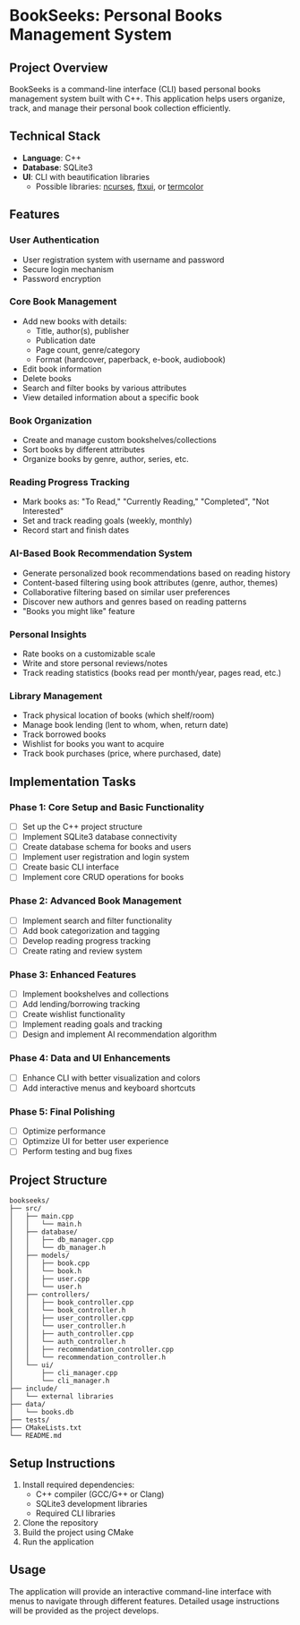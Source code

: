 # BookSeeks: Personal Books Management System

## Project Overview

BookSeeks is a command-line interface (CLI) based personal books management system built with C++. This application helps users organize, track, and manage their personal book collection efficiently.

## Technical Stack

- **Language**: C++
- **Database**: SQLite3
- **UI**: CLI with beautification libraries
  - Possible libraries: [ncurses](https://invisible-island.net/ncurses/), [ftxui](https://github.com/ArthurSonzogni/FTXUI), or [termcolor](https://github.com/ikalnytskyi/termcolor)

## Features

### User Authentication

- User registration system with username and password
- Secure login mechanism
- Password encryption

### Core Book Management

- Add new books with details:
  - Title, author(s), publisher
  - Publication date
  - Page count, genre/category
  - Format (hardcover, paperback, e-book, audiobook)
- Edit book information
- Delete books
- Search and filter books by various attributes
- View detailed information about a specific book

### Book Organization

- Create and manage custom bookshelves/collections
- Sort books by different attributes
- Organize books by genre, author, series, etc.

### Reading Progress Tracking

- Mark books as: "To Read," "Currently Reading," "Completed", "Not Interested"
- Set and track reading goals (weekly, monthly)
- Record start and finish dates

### AI-Based Book Recommendation System

- Generate personalized book recommendations based on reading history
- Content-based filtering using book attributes (genre, author, themes)
- Collaborative filtering based on similar user preferences
- Discover new authors and genres based on reading patterns
- "Books you might like" feature

### Personal Insights

- Rate books on a customizable scale
- Write and store personal reviews/notes
- Track reading statistics (books read per month/year, pages read, etc.)

### Library Management

- Track physical location of books (which shelf/room)
- Manage book lending (lent to whom, when, return date)
- Track borrowed books
- Wishlist for books you want to acquire
- Track book purchases (price, where purchased, date)

## Implementation Tasks

### Phase 1: Core Setup and Basic Functionality

- [ ] Set up the C++ project structure
- [ ] Implement SQLite3 database connectivity
- [ ] Create database schema for books and users
- [ ] Implement user registration and login system
- [ ] Create basic CLI interface
- [ ] Implement core CRUD operations for books

### Phase 2: Advanced Book Management

- [ ] Implement search and filter functionality
- [ ] Add book categorization and tagging
- [ ] Develop reading progress tracking
- [ ] Create rating and review system

### Phase 3: Enhanced Features

- [ ] Implement bookshelves and collections
- [ ] Add lending/borrowing tracking
- [ ] Create wishlist functionality
- [ ] Implement reading goals and tracking
- [ ] Design and implement AI recommendation algorithm

### Phase 4: Data and UI Enhancements

- [ ] Enhance CLI with better visualization and colors
- [ ] Add interactive menus and keyboard shortcuts

### Phase 5: Final Polishing

- [ ] Optimize performance
- [ ] Optimzize UI for better user experience
- [ ] Perform testing and bug fixes

## Project Structure

```
bookseeks/
├── src/
│   ├── main.cpp
│   │   └── main.h
│   ├── database/
│   │   ├── db_manager.cpp
│   │   └── db_manager.h
│   ├── models/
│   │   ├── book.cpp
│   │   └── book.h
│   │   ├── user.cpp
│   │   └── user.h
│   ├── controllers/
│   │   ├── book_controller.cpp
│   │   └── book_controller.h
│   │   ├── user_controller.cpp
│   │   └── user_controller.h
│   │   ├── auth_controller.cpp
│   │   └── auth_controller.h
│   │   ├── recommendation_controller.cpp
│   │   └── recommendation_controller.h
│   └── ui/
│       ├── cli_manager.cpp
│       └── cli_manager.h
├── include/
│   └── external libraries
├── data/
│   └── books.db
├── tests/
├── CMakeLists.txt
└── README.md
```

## Setup Instructions

1. Install required dependencies:
   - C++ compiler (GCC/G++ or Clang)
   - SQLite3 development libraries
   - Required CLI libraries
2. Clone the repository
3. Build the project using CMake
4. Run the application

## Usage

The application will provide an interactive command-line interface with menus to navigate through different features. Detailed usage instructions will be provided as the project develops.
